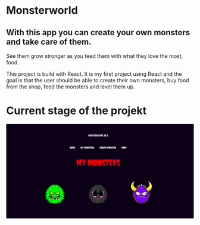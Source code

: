 ﻿# Monsterworld

## With this app you can create your own monsters and take care of them.
See them grow stronger as you feed them with what they love the most, food.

This project is build with React. It is my first project using React and the goal is that the user should be able to create their own monsters, buy food from the shop, feed the monsters and level them up. 

# Current stage of the projekt 
![app](/src/assets/app.png "Display app")

